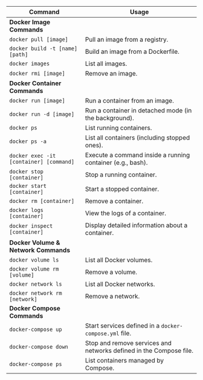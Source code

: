 | **Command**                       | **Usage**                                                  |
|----------------------------------|-----------------------------------------------------------|
| **Docker Image Commands**         |                                                           |
| `docker pull [image]`           | Pull an image from a registry.                            |
| `docker build -t [name] [path]` | Build an image from a Dockerfile.                         |
| `docker images`                  | List all images.                                         |
| `docker rmi [image]`            | Remove an image.                                         |
| **Docker Container Commands**   ||
| `docker run [image]`            | Run a container from an image.                           |
| `docker run -d [image]`         | Run a container in detached mode (in the background).    |
| `docker ps`                      | List running containers.                                 |
| `docker ps -a`                   | List all containers (including stopped ones).            |
| `docker exec -it [container] [command]` | Execute a command inside a running container (e.g., bash). |
| `docker stop [container]`        | Stop a running container.                                 |
| `docker start [container]`       | Start a stopped container.                                |
| `docker rm [container]`          | Remove a container.                                      |
| `docker logs [container]`        | View the logs of a container.                            |
| `docker inspect [container]`     | Display detailed information about a container.          |
| **Docker Volume & Network Commands**                                                        ||
| `docker volume ls`               | List all Docker volumes.                               |
| `docker volume rm [volume]`      | Remove a volume.                                      |
| `docker network ls`              | List all Docker networks.                              |
| `docker network rm [network]`    | Remove a network.                                     |
| **Docker Compose Commands**                                                             ||
| `docker-compose up`              | Start services defined in a `docker-compose.yml` file. |
| `docker-compose down`            | Stop and remove services and networks defined in the Compose file. |
| `docker-compose ps`              | List containers managed by Compose.                    |
